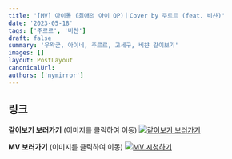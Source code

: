 ```yaml
---
title: '[MV] 아이돌 (최애의 아이 OP)｜Cover by 주르르 (feat. 비챤)'
date: '2023-05-18'
tags: ['주르르', '비챤']
draft: false
summary: '우왁굳, 아이네, 주르르, 고세구, 비챤 같이보기'
images: []
layout: PostLayout
canonicalUrl:
authors: ['nymirror']
---
```


## 링크

**같이보기 보러가기** (이미지를 클릭하여 이동)
[![같이보기 보러가기](https://cdn.discordapp.com/attachments/1135756712759013437/1135758630910697602/banner.png)](https://cafe.naver.com/steamindiegame/11238118)

**MV 보러가기** (이미지를 클릭하여 이동)
[![MV 시청하기](https://i.ytimg.com/vi/z6RSOiYOVuQ/maxresdefault.jpg)](https://youtu.be/z6RSOiYOVuQ)

